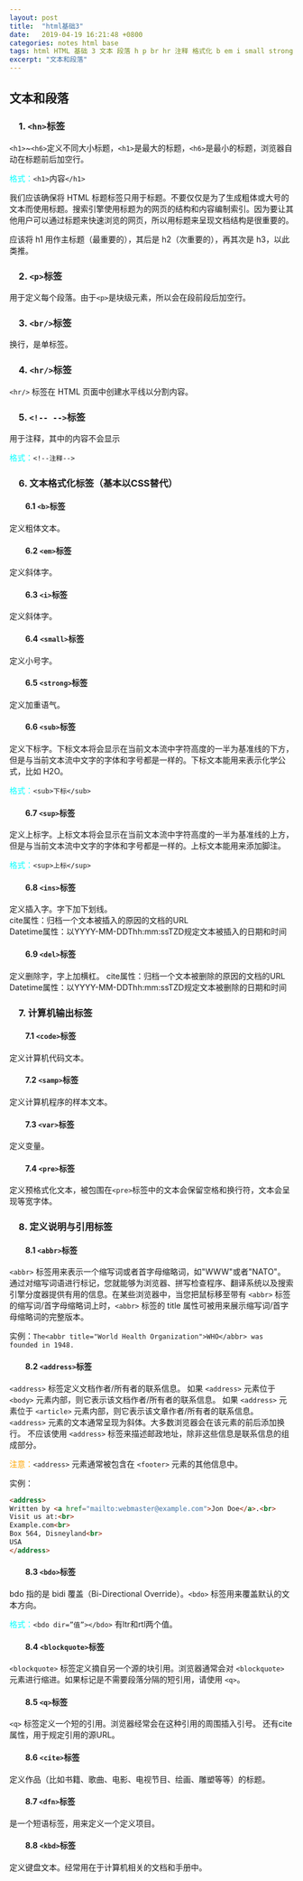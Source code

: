 ```yaml
---
layout: post
title:  "html基础3"
date:   2019-04-19 16:21:48 +0800
categories: notes html base
tags: html HTML 基础 3 文本 段落 h p br hr 注释 格式化 b em i small strong sub sup ins del code samp var pre abbr address bdo blockquote q cite dnf kbd 计算机 引用 说明
excerpt: "文本和段落"
---
```


## 文本和段落

### &emsp;1. `<hn>`标签

`<h1>`~`<h6>`定义不同大小标题，`<h1>`是最大的标题，`<h6>`是最小的标题，浏览器自动在标题前后加空行。

<span style="color:aqua">格式：</span>`<h1>`内容`</h1>`

我们应该确保将 HTML 标题标签只用于标题。不要仅仅是为了生成粗体或大号的文本而使用标题。搜索引擎使用标题为的网页的结构和内容编制索引。因为要让其他用户可以通过标题来快速浏览的网页，所以用标题来呈现文档结构是很重要的。  

应该将 h1 用作主标题（最重要的），其后是 h2（次重要的），再其次是 h3，以此类推。  

### &emsp;2. `<p>`标签

用于定义每个段落。由于`<p>`是块级元素，所以会在段前段后加空行。  

### &emsp;3. `<br/>`标签

换行，是单标签。

### &emsp;4. `<hr/>`标签

`<hr/>` 标签在 HTML 页面中创建水平线以分割内容。

### &emsp;5. `<!-- -->`标签

用于注释，其中的内容不会显示

<span style="color:aqua">格式：</span>`<!--注释-->`

### &emsp;6. 文本格式化标签（基本以CSS替代）

#### &emsp;&emsp;6.1 `<b>`标签

定义粗体文本。

#### &emsp;&emsp;6.2 `<em>`标签

定义斜体字。

#### &emsp;&emsp;6.3 `<i>`标签

定义斜体字。

#### &emsp;&emsp;6.4 `<small>`标签

定义小号字。

#### &emsp;&emsp;6.5 `<strong>`标签

定义加重语气。

#### &emsp;&emsp;6.6 `<sub>`标签

定义下标字。下标文本将会显示在当前文本流中字符高度的一半为基准线的下方，但是与当前文本流中文字的字体和字号都是一样的。下标文本能用来表示化学公式，比如 H2O。

<span style="color:aqua">格式：</span>`<sub>下标</sub>`

#### &emsp;&emsp;6.7 `<sup>`标签

定义上标字。上标文本将会显示在当前文本流中字符高度的一半为基准线的上方，但是与当前文本流中文字的字体和字号都是一样的。上标文本能用来添加脚注。

<span style="color:aqua">格式：</span>`<sup>上标</sup>`

#### &emsp;&emsp;6.8 `<ins>`标签

定义插入字。字下加下划线。  
cite属性：归档一个文本被插入的原因的文档的URL  
Datetime属性：以YYYY-MM-DDThh:mm:ssTZD规定文本被插入的日期和时间  

#### &emsp;&emsp;6.9 `<del>`标签

定义删除字，字上加横杠。
cite属性：归档一个文本被删除的原因的文档的URL
Datetime属性：以YYYY-MM-DDThh:mm:ssTZD规定文本被删除的日期和时间

### &emsp;7. 计算机输出标签

#### &emsp;&emsp;7.1 `<code>`标签

定义计算机代码文本。

#### &emsp;&emsp;7.2 `<samp>`标签

定义计算机程序的样本文本。

#### &emsp;&emsp;7.3 `<var>`标签

定义变量。

#### &emsp;&emsp;7.4 `<pre>`标签

定义预格式化文本，被包围在`<pre>`标签中的文本会保留空格和换行符，文本会呈现等宽字体。

### &emsp;8. 定义说明与引用标签

#### &emsp;&emsp;8.1 `<abbr>`标签

`<abbr>` 标签用来表示一个缩写词或者首字母缩略词，如"WWW"或者"NATO"。
通过对缩写词语进行标记，您就能够为浏览器、拼写检查程序、翻译系统以及搜索引擎分度器提供有用的信息。在某些浏览器中，当您把鼠标移至带有 `<abbr>` 标签的缩写词/首字母缩略词上时，`<abbr>` 标签的 title 属性可被用来展示缩写词/首字母缩略词的完整版本。  

实例：`The<abbr title="World Health Organization">WHO</abbr> was founded in 1948.`

#### &emsp;&emsp;8.2 `<address>`标签

`<address>` 标签定义文档作者/所有者的联系信息。
如果 `<address>` 元素位于 `<body>` 元素内部，则它表示该文档作者/所有者的联系信息。
如果 `<address>` 元素位于 `<article>` 元素内部，则它表示该文章作者/所有者的联系信息。
`<address>` 元素的文本通常呈现为斜体。大多数浏览器会在该元素的前后添加换行。
不应该使用 `<address>` 标签来描述邮政地址，除非这些信息是联系信息的组成部分。

<span style="color:orange">注意：</span>`<address>` 元素通常被包含在 `<footer>` 元素的其他信息中。

实例：

```html
<address>
Written by <a href="mailto:webmaster@example.com">Jon Doe</a>.<br> 
Visit us at:<br>
Example.com<br>
Box 564, Disneyland<br>
USA
</address>
```

#### &emsp;&emsp;8.3 `<bdo>`标签

bdo 指的是 bidi 覆盖（Bi-Directional Override）。`<bdo>` 标签用来覆盖默认的文本方向。

<span style="color:aqua">格式：</span>`<bdo dir=”值”></bdo>` 有ltr和rtl两个值。

#### &emsp;&emsp;8.4 `<blockquote>`标签

`<blockquote>` 标签定义摘自另一个源的块引用。浏览器通常会对 `<blockquote>` 元素进行缩进。如果标记是不需要段落分隔的短引用，请使用 `<q>`。

#### &emsp;&emsp;8.5 `<q>`标签

`<q>` 标签定义一个短的引用。浏览器经常会在这种引用的周围插入引号。
还有cite属性，用于规定引用的源URL。

#### &emsp;&emsp;8.6 `<cite>`标签

定义作品（比如书籍、歌曲、电影、电视节目、绘画、雕塑等等）的标题。

#### &emsp;&emsp;8.7 `<dfn>`标签

是一个短语标签，用来定义一个定义项目。

#### &emsp;&emsp;8.8 `<kbd>`标签

定义键盘文本。经常用在于计算机相关的文档和手册中。
